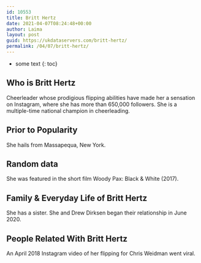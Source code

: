 ```yaml
---
id: 10553
title: Britt Hertz
date: 2021-04-07T08:24:48+00:00
author: Laima
layout: post
guid: https://ukdataservers.com/britt-hertz/
permalink: /04/07/britt-hertz/
---
```


* some text
{: toc}


## Who is Britt Hertz
                  
                  
                  
Cheerleader whose prodigious flipping abilities have made her a sensation on Instagram, where she has more than 650,000 followers. She is a multiple-time national champion in cheerleading. 
                  
              
            
              
            
                
                
                
## Prior to Popularity
                  
                  
                  
She hails from Massapequa, New York. 
                  
              
            
              
            
                
                
                
## Random data
                  
                  
                  
She was featured in the short film Woody Pax: Black & White (2017). 
                  
              
            
              
            
                
                
                
## Family & Everyday Life of Britt Hertz
                  
                  
                  
She has a sister. She and Drew Dirksen began their relationship in June 2020.
                  
              
            
              
            
                
                
                
## People Related With Britt Hertz
                  
                  
                  
An April 2018 Instagram video of her flipping for Chris Weidman went viral. 
                  
              
            
              
            
                
              
            
              
              
            
            
              
            
          
          
          